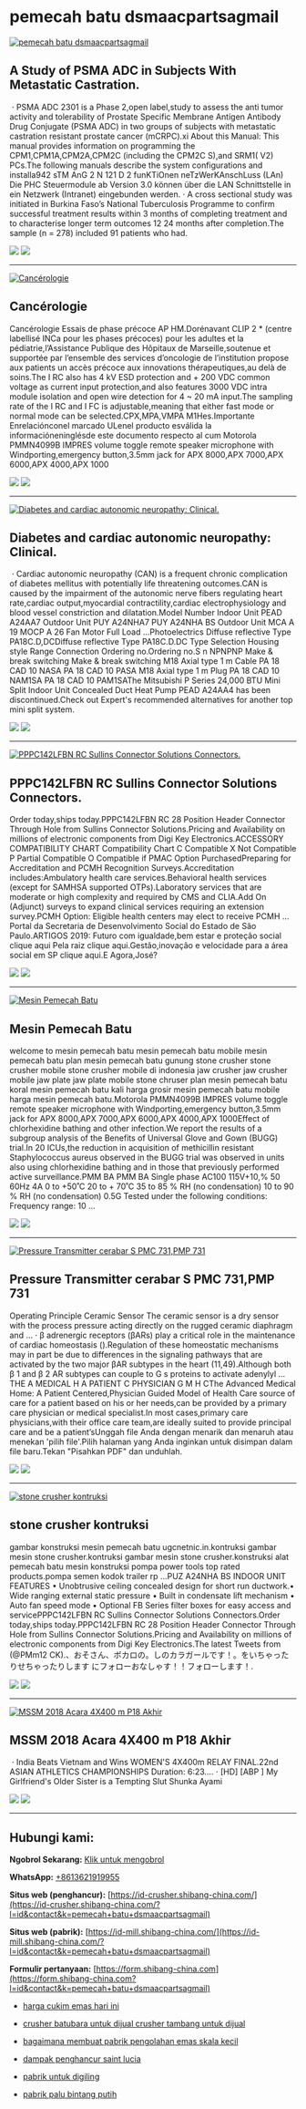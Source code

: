 # pemecah batu dsmaacpartsagmail

<a href="https://swt.shibang-china.com/?l=id&img&k=pemecah+batu+dsmaacpartsagmail" target="_blank">![pemecah batu dsmaacpartsagmail](http://static.shibang-china.com/all-800x300/343.jpg)</a>

## A Study of PSMA ADC in Subjects With Metastatic Castration.
&nbsp;&#0183;&#32;PSMA ADC 2301 is a Phase 2,open label,study to assess the anti tumor activity and tolerability of Prostate Specific Membrane Antigen Antibody Drug Conjugate (PSMA ADC) in two groups of subjects with metastatic castration resistant prostate cancer (mCRPC).xi About this Manual: This manual provides information on programming the CPM1,CPM1A,CPM2A,CPM2C (including the CPM2C S),and SRM1( V2) PCs.The following manuals describe the system configurations and installa942 sTM AnG 2 N 121 D 2 funKTiOnen neTzWerKAnschLuss (LAn) Die PHC Steuermodule ab Version 3.0 k&#246;nnen &#252;ber die LAN Schnittstelle in ein Netzwerk (Intranet) eingebunden werden.&nbsp;&#0183;&#32;A cross sectional study was initiated in Burkina Faso’s National Tuberculosis Programme to confirm successful treatment results within 3 months of completing treatment and to characterise longer term outcomes 12 24 months after completion.The sample (n = 278) included 91 patients who had.


<a href="https://whatsapp.shibangsoft.com/WhatsApp.php" target="_blank" title="WhatsApp">![](http://static.shibang-china.com/icon/whatsapp.png)</a> <a href="https://swt.shibang-china.com/?l=id&icon&k=pemecah+batu+dsmaacpartsagmail" target="_blank">![](http://static.shibang-china.com/icon/chat-id.png)</a>

---

<a href="https://swt.shibang-china.com/?l=id&img&k=pemecah+batu+dsmaacpartsagmail" target="_blank">![Canc&#233;rologie](http://static.shibang-china.com/all-800x300/813.jpg)</a>

## Canc&#233;rologie
Canc&#233;rologie Essais de phase pr&#233;coce AP HM.Dor&#233;navant CLIP 2 * (centre labellis&#233; INCa pour les phases pr&#233;coces) pour les adultes et la p&#233;diatrie,l’Assistance Publique des H&#244;pitaux de Marseille,soutenue et support&#233;e par l’ensemble des services d’oncologie de l’institution propose aux patients un acc&#232;s pr&#233;coce aux innovations th&#233;rapeutiques,au del&#224; de soins.The I RC also has 4 kV ESD protection and + 200 VDC common voltage as current input protection,and also features 3000 VDC intra module isolation and open wire detection for 4 ~ 20 mA input.The sampling rate of the I RC and I FC is adjustable,meaning that either fast mode or normal mode can be selected.CPX,MPA,VMPA M1Hes.Importante Enrelaci&#243;nconel marcado ULenel producto esv&#225;lida la informaci&#243;neningl&#233;sde este documento respecto al cum Motorola PMMN4099B IMPRES volume toggle remote speaker microphone with Windporting,emergency button,3.5mm jack for APX 8000,APX 7000,APX 6000,APX 4000,APX 1000


<a href="https://whatsapp.shibangsoft.com/WhatsApp.php" target="_blank" title="WhatsApp">![](http://static.shibang-china.com/icon/whatsapp.png)</a> <a href="https://swt.shibang-china.com/?l=id&icon&k=pemecah+batu+dsmaacpartsagmail" target="_blank">![](http://static.shibang-china.com/icon/chat-id.png)</a>

---

<a href="https://swt.shibang-china.com/?l=id&img&k=pemecah+batu+dsmaacpartsagmail" target="_blank">![Diabetes and cardiac autonomic neuropathy: Clinical.](http://static.shibang-china.com/all-800x300/1323.jpg)</a>

## Diabetes and cardiac autonomic neuropathy: Clinical.
&nbsp;&#0183;&#32;Cardiac autonomic neuropathy (CAN) is a frequent chronic complication of diabetes mellitus with potentially life threatening outcomes.CAN is caused by the impairment of the autonomic nerve fibers regulating heart rate,cardiac output,myocardial contractility,cardiac electrophysiology and blood vessel constriction and dilatation.Model Number Indoor Unit PEAD A24AA7 Outdoor Unit PUY A24NHA7 PUY A24NHA BS Outdoor Unit MCA A 19 MOCP A 26 Fan Motor Full Load …Photoelectrics Diffuse reflective Type PA18C.D,DCDiffuse reflective Type PA18C.D.DC Type Selection Housing style Range Connection Ordering no.Ordering no.S n NPNPNP Make &amp; break switching Make &amp; break switching M18 Axial type 1 m Cable PA 18 CAD 10 NASA PA 18 CAD 10 PASA M18 Axial type 1 m Plug PA 18 CAD 10 NAM1SA PA 18 CAD 10 PAM1SAThe Mitsubishi P Series 24,000 BTU Mini Split Indoor Unit Concealed Duct Heat Pump PEAD A24AA4 has been discontinued.Check out Expert's recommended alternatives for another top mini split system.


<a href="https://whatsapp.shibangsoft.com/WhatsApp.php" target="_blank" title="WhatsApp">![](http://static.shibang-china.com/icon/whatsapp.png)</a> <a href="https://swt.shibang-china.com/?l=id&icon&k=pemecah+batu+dsmaacpartsagmail" target="_blank">![](http://static.shibang-china.com/icon/chat-id.png)</a>

---

<a href="https://swt.shibang-china.com/?l=id&img&k=pemecah+batu+dsmaacpartsagmail" target="_blank">![PPPC142LFBN RC Sullins Connector Solutions Connectors.](http://static.shibang-china.com/all-800x300/464.jpg)</a>

## PPPC142LFBN RC Sullins Connector Solutions Connectors.
Order today,ships today.PPPC142LFBN RC 28 Position Header Connector Through Hole from Sullins Connector Solutions.Pricing and Availability on millions of electronic components from Digi Key Electronics.ACCESSORY COMPATIBILITY CHART Compatibility Chart C Compatible X Not Compatible P Partial Compatible O Compatible if PMAC Option PurchasedPreparing for Accreditation and PCMH Recognition Surveys.Accreditation includes:Ambulatory health care services.Behavioral health services (except for SAMHSA supported OTPs).Laboratory services that are moderate or high complexity and required by CMS and CLIA.Add On (Adjunct) surveys to expand clinical services requiring an extension survey.PCMH Option: Eligible health centers may elect to receive PCMH …Portal da Secretaria de Desenvolvimento Social do Estado de S&#227;o Paulo.ARTIGOS 2019: Futuro com igualdade,bem estar e prote&#231;&#227;o social clique aqui Pela raiz clique aqui.Gest&#227;o,inova&#231;&#227;o e velocidade para a &#225;rea social em SP clique aqui.E Agora,Jos&#233;?


<a href="https://whatsapp.shibangsoft.com/WhatsApp.php" target="_blank" title="WhatsApp">![](http://static.shibang-china.com/icon/whatsapp.png)</a> <a href="https://swt.shibang-china.com/?l=id&icon&k=pemecah+batu+dsmaacpartsagmail" target="_blank">![](http://static.shibang-china.com/icon/chat-id.png)</a>

---

<a href="https://swt.shibang-china.com/?l=id&img&k=pemecah+batu+dsmaacpartsagmail" target="_blank">![Mesin Pemecah Batu](http://static.shibang-china.com/all-800x300/1447.jpg)</a>

## Mesin Pemecah Batu
welcome to mesin pemecah batu mesin pemecah batu mobile mesin pemecah batu plan mesin pemecah batu gunung stone crusher stone crusher mobile stone crusher mobile di indonesia jaw crusher jaw crusher mobile jaw plate jaw plate mobile stone chruser plan mesin pemecah batu koral mesin pemecah batu kali harga grosir mesin pemecah batu mobile harga mesin pemecah batu.Motorola PMMN4099B IMPRES volume toggle remote speaker microphone with Windporting,emergency button,3.5mm jack for APX 8000,APX 7000,APX 6000,APX 4000,APX 1000Effect of chlorhexidine bathing and other infection.We report the results of a subgroup analysis of the Benefits of Universal Glove and Gown (BUGG) trial.In 20 ICUs,the reduction in acquisition of methicillin resistant Staphylococcus aureus observed in the BUGG trial was observed in units also using chlorhexidine bathing and in those that previously performed active surveillance.PMM BA PMM BA Single phase AC100 115V+10,% 50 60Hz 4A 0 to +50˚C 20 to + 70˚C 35 to 85 % RH (no condensation) 10 to 90 % RH (no condensation) 0.5G Tested under the following conditions: Frequency range: 10 …


<a href="https://whatsapp.shibangsoft.com/WhatsApp.php" target="_blank" title="WhatsApp">![](http://static.shibang-china.com/icon/whatsapp.png)</a> <a href="https://swt.shibang-china.com/?l=id&icon&k=pemecah+batu+dsmaacpartsagmail" target="_blank">![](http://static.shibang-china.com/icon/chat-id.png)</a>

---

<a href="https://swt.shibang-china.com/?l=id&img&k=pemecah+batu+dsmaacpartsagmail" target="_blank">![Pressure Transmitter cerabar S PMC 731,PMP 731](http://static.shibang-china.com/all-800x300/185.jpg)</a>

## Pressure Transmitter cerabar S PMC 731,PMP 731
Operating Principle Ceramic Sensor The ceramic sensor is a dry sensor with the process pressure acting directly on the rugged ceramic diaphragm and …&nbsp;&#0183;&#32;β adrenergic receptors (βARs) play a critical role in the maintenance of cardiac homeostasis ().Regulation of these homeostatic mechanisms may in part be due to differences in the signaling pathways that are activated by the two major βAR subtypes in the heart (11,49).Although both β 1 and β 2 AR subtypes can couple to G s proteins to activate adenylyl …THE A MEDICAL H A PATIENT C PHYSICIAN G M H CThe Advanced Medical Home: A Patient Centered,Physician Guided Model of Health Care source of care for a patient based on his or her needs,can be provided by a primary care physician or medical specialist.In most cases,primary care physicians,with their office care team,are ideally suited to provide principal care and be a patient’sUnggah file Anda dengan menarik dan menaruh atau menekan 'pilih file'.Pilih halaman yang Anda inginkan untuk disimpan dalam file baru.Tekan &quot;Pisahkan PDF&quot; dan unduhlah.


<a href="https://whatsapp.shibangsoft.com/WhatsApp.php" target="_blank" title="WhatsApp">![](http://static.shibang-china.com/icon/whatsapp.png)</a> <a href="https://swt.shibang-china.com/?l=id&icon&k=pemecah+batu+dsmaacpartsagmail" target="_blank">![](http://static.shibang-china.com/icon/chat-id.png)</a>

---

<a href="https://swt.shibang-china.com/?l=id&img&k=pemecah+batu+dsmaacpartsagmail" target="_blank">![stone crusher kontruksi](http://static.shibang-china.com/all-800x300/582.jpg)</a>

## stone crusher kontruksi
gambar konstruksi mesin pemecah batu ugcnetnic.in.kontruksi gambar mesin stone crusher.kontruksi gambar mesin stone crusher.konstruksi alat pemecah batu mesin konstruksi pompa power tools top rated products.pompa semen kodok trailer rp …PUZ A24NHA BS INDOOR UNIT FEATURES • Unobtrusive ceiling concealed design for short run ductwork.• Wide ranging external static pressure • Built in condensate lift mechanism • Auto fan speed mode • Optional FB Series filter boxes for easy access and servicePPPC142LFBN RC Sullins Connector Solutions Connectors.Order today,ships today.PPPC142LFBN RC 28 Position Header Connector Through Hole from Sullins Connector Solutions.Pricing and Availability on millions of electronic components from Digi Key Electronics.The latest Tweets from (@PMm12 CK).、おそさん、ボカロの。しのカラガールです！。をいちゃったりせちゃったりします にフォローおなしゃす！！フォローします！.


<a href="https://whatsapp.shibangsoft.com/WhatsApp.php" target="_blank" title="WhatsApp">![](http://static.shibang-china.com/icon/whatsapp.png)</a> <a href="https://swt.shibang-china.com/?l=id&icon&k=pemecah+batu+dsmaacpartsagmail" target="_blank">![](http://static.shibang-china.com/icon/chat-id.png)</a>

---

<a href="https://swt.shibang-china.com/?l=id&img&k=pemecah+batu+dsmaacpartsagmail" target="_blank">![MSSM 2018 Acara 4X400 m P18 Akhir](http://static.shibang-china.com/all-800x300/283.jpg)</a>

## MSSM 2018 Acara 4X400 m P18 Akhir
&nbsp;&#0183;&#32;India Beats Vietnam and Wins WOMEN'S 4X400m RELAY FINAL.22nd ASIAN ATHLETICS CHAMPIONSHIPS Duration: 6:23.…&nbsp;&#0183;&#32;[HD] [ABP ] My Girlfriend's Older Sister is a Tempting Slut Shunka Ayami

<a href="https://whatsapp.shibangsoft.com/WhatsApp.php" target="_blank" title="WhatsApp">![](http://static.shibang-china.com/icon/whatsapp.png)</a> <a href="https://swt.shibang-china.com/?l=id&icon&k=pemecah+batu+dsmaacpartsagmail" target="_blank">![](http://static.shibang-china.com/icon/chat-id.png)</a>

---
## Hubungi kami:

**Ngobrol Sekarang:** [Klik untuk mengobrol](https://swt.shibang-china.com?l=id&contact&k=pemecah+batu+dsmaacpartsagmail)

**WhatsApp:**  [+8613621919955](https://whatsapp.shibangsoft.com/WhatsApp.php)

**Situs web (penghancur):** [https://id-crusher.shibang-china.com/](https://id-crusher.shibang-china.com/?l=id&contact&k=pemecah+batu+dsmaacpartsagmail)

**Situs web (pabrik):** [https://id-mill.shibang-china.com/](https://id-mill.shibang-china.com/?l=id&contact&k=pemecah+batu+dsmaacpartsagmail)

**Formulir pertanyaan:** [https://form.shibang-china.com](https://form.shibang-china.com?l=id&contact&k=pemecah+batu+dsmaacpartsagmail)

* [harga cukim emas hari ini](../41/harga%20cukim%20emas%20hari%20ini.md)

* [crusher batubara untuk dijual crusher tambang untuk dijual](../49/crusher%20batubara%20untuk%20dijual%20crusher%20tambang%20untuk%20dijual.md)

* [bagaimana membuat pabrik pengolahan emas skala kecil](../46/bagaimana%20membuat%20pabrik%20pengolahan%20emas%20skala%20kecil.md)

* [dampak penghancur saint lucia](../42/dampak%20penghancur%20saint%20lucia.md)

* [pabrik untuk digiling](../48/pabrik%20untuk%20digiling.md)

* [pabrik palu bintang putih](../50/pabrik%20palu%20bintang%20putih.md)